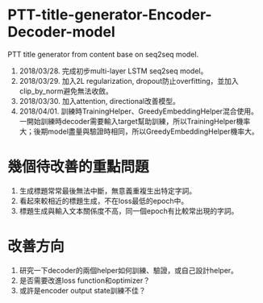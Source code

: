 # PTT-title-generator-Encoder-Decoder-model

PTT title generator from content base on seq2seq model.
1. 2018/03/28. 完成初步multi-layer LSTM seq2seq model。
2. 2018/03/29. 加入2L regularization, dropout防止overfitting，並加入clip_by_norm避免無法收斂。
3. 2018/03/30. 加入attention, directional改善模型。
4. 2018/04/01. 訓練時TrainingHelper、GreedyEmbeddingHelper混合使用。一開始訓練時decoder需要輸入target幫助訓練，所以TrainingHelper機率大；後期model盡量與驗證時相同，所以GreedyEmbeddingHelper機率大。

# 幾個待改善的重點問題
1. 生成標題常常最後無法中斷，無意義重複生出特定字詞。
2. 看起來較相近的標題生成，不在loss最低的epoch中。
3. 標題生成與輸入文本關係度不高，同一個epoch有比較常出現的字詞。

# 改善方向
1. 研究一下decoder的兩個helper如何訓練、驗證，或自己設計helper。
2. 是否需要改進loss function和optimizer？
3. 或許是encoder output state訓練不佳？
